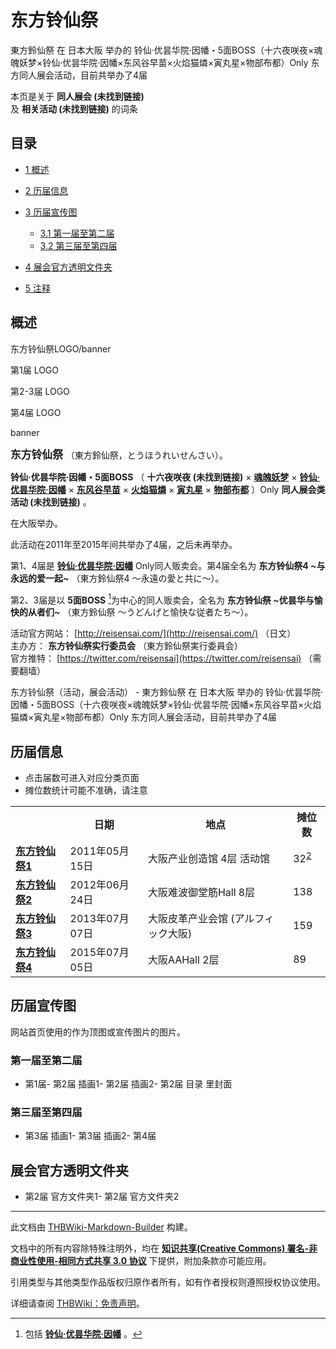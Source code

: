 # 东方铃仙祭

<!-- source html: G:\repos\THBWiki-Markdown-Builder\THBWikiMarkdown\Temp\main\0\01\ns0%3A%E4%B8%9C%E6%96%B9%E9%93%83%E4%BB%99%E7%A5%AD.html -->

東方鈴仙祭 在 日本大阪 举办的 铃仙·优昙华院·因幡・5面BOSS（十六夜咲夜×魂魄妖梦×铃仙·优昙华院·因幡×东风谷早苗×火焰猫燐×寅丸星×物部布都）Only 东方同人展会活动，目前共举办了4届

本页是关于 **同人展会 (未找到链接)**   
及 **相关活动 (未找到链接)** 的词条
## 目录

- [1 概述](#概述)
- [2 历届信息](#历届信息)
- [3 历届宣传图](#历届宣传图)

  - [3.1 第一届至第二届](#第一届至第二届)
  - [3.2 第三届至第四届](#第三届至第四届)



- [4 展会官方透明文件夹](#展会官方透明文件夹)
- [5 注释](#注释)




## 概述



  
东方铃仙祭LOGO/banner
  


[](./文件-东方铃仙祭LOGO1.gif.md)

第1届 LOGO


[](./文件-东方铃仙祭LOGO2.png.md)
第2-3届 LOGO


[](./文件-东方铃仙祭LOGO4.png.md)
第4届 LOGO


[](./文件-东方铃仙祭banner.jpg.md)
banner




  
<big> **东方铃仙祭** </big>（東方鈴仙祭，とうほうれいせんさい）。  
  
  
  
  
 **铃仙·优昙华院·因幡・5面BOSS** （ **十六夜咲夜 (未找到链接)** × **[魂魄妖梦](./魂魄妖梦.md)** × **[铃仙·优昙华院·因幡](./铃仙·优昙华院·因幡.md)** × **[东风谷早苗](./东风谷早苗.md)** × **[火焰猫燐](./火焰猫燐.md)** × **[寅丸星](./寅丸星.md)** × **[物部布都](./物部布都.md)** ）Only **同人展会类活动 (未找到链接)** 。  
  
在大阪举办。  
  
  
此活动在2011年至2015年间共举办了4届，之后未再举办。  
  
第1、4届是 **[铃仙·优昙华院·因幡](./铃仙·优昙华院·因幡.md)** Only同人贩卖会。第4届全名为 **东方铃仙祭4 ~与永远的爱一起~** （東方鈴仙祭4 ～永遠の愛と共に～）。  

第2、3届是以 **5面BOSS** [^cite_note-1]为中心的同人贩卖会，全名为 **东方铃仙祭 ~优昙华与愉快的从者们~** （東方鈴仙祭 ～うどんげと愉快な従者たち～）。  
  
  
  
  
活动官方网站： [http://reisensai.com/](http://reisensai.com/) （日文）   
主办方： **东方铃仙祭实行委员会** （東方鈴仙祭実行委員会）  
官方推特： [https://twitter.com/reisensai](https://twitter.com/reisensai) （需要翻墙）  
  
东方铃仙祭（活动，展会活动） - 東方鈴仙祭 在 日本大阪 举办的 铃仙·优昙华院·因幡・5面BOSS（十六夜咲夜×魂魄妖梦×铃仙·优昙华院·因幡×东风谷早苗×火焰猫燐×寅丸星×物部布都）Only 东方同人展会活动，目前共举办了4届
## 历届信息
- 点击届数可进入对应分类页面
- 摊位数统计可能不准确，请注意


<table>
<tbody><tr><th> </th><th>日期</th><th>地点</th><th>摊位数</th></tr>
<tr><td id="1"><b><a href="/展会作品列表?e=%E4%B8%9C%E6%96%B9%E9%93%83%E4%BB%99%E7%A5%AD%231">东方铃仙祭1</a></b></td><td id="ev-1">2011年05月15日</td><td>大阪产业创造馆 4层 活动馆</td><td>32<sup id="cite_ref-2" class="reference"><a href="#cite_note-2">2</a></sup></td></tr>
<tr><td id="2"><b><a href="/展会作品列表?e=%E4%B8%9C%E6%96%B9%E9%93%83%E4%BB%99%E7%A5%AD%232">东方铃仙祭2</a></b></td><td id="ev-2">2012年06月24日</td><td>大阪难波御堂筋Hall 8层</td><td>138</td></tr>
<tr><td id="3"><b><a href="/展会作品列表?e=%E4%B8%9C%E6%96%B9%E9%93%83%E4%BB%99%E7%A5%AD%233">东方铃仙祭3</a></b></td><td id="ev-3">2013年07月07日</td><td>大阪皮革产业会馆 (アルフィック大阪)</td><td>159</td></tr>
<tr><td id="4"><b><a href="/展会作品列表?e=%E4%B8%9C%E6%96%B9%E9%93%83%E4%BB%99%E7%A5%AD%234">东方铃仙祭4</a></b></td><td id="ev-4">2015年07月05日</td><td>大阪AAHall 2层</td><td>89</td></tr>
</tbody></table>


## 历届宣传图
  
网站首页使用的作为顶图或宣传图片的图片。
  

### 第一届至第二届
- [](./文件-东方铃仙祭1.png.md)第1届- [](./文件-东方铃仙祭2插画1.jpg.md)第2届 插画1- [](./文件-东方铃仙祭2插画2.jpg.md)第2届 插画2- [](./文件-东方铃仙祭2目录里封面.jpg.md)第2届 目录 里封面

### 第三届至第四届
- [](./文件-东方铃仙祭3插画1.jpg.md)第3届 插画1- [](./文件-东方铃仙祭3插画2.jpg.md)第3届 插画2- [](./文件-东方铃仙祭4.jpg.md)第4届

## 展会官方透明文件夹
- [](./文件-东方铃仙祭2官方文件夹1.png.md)第2届 官方文件夹1- [](./文件-东方铃仙祭2官方文件夹2.png.md)第2届 官方文件夹2


[^cite_note-1]: 包括 **[铃仙·优昙华院·因幡](./铃仙·优昙华院·因幡.md)** 。

  
  






---

此文档由 [THBWiki-Markdown-Builder](https://github.com/Delsin-Yu/THBWiki-Markdown-Builder) 构建。

文档中的所有内容除特殊注明外，均在 [**知识共享(Creative Commons) 署名-非商业性使用-相同方式共享 3.0 协议**](https://creativecommons.org/licenses/by-sa/3.0/deed.zh-hans) 下提供，附加条款亦可能应用。

引用类型与其他类型作品版权归原作者所有，如有作者授权则遵照授权协议使用。

详细请查阅 [THBWiki：免责声明](https://thbwiki.cc/THBWiki:%E5%85%8D%E8%B4%A3%E5%A3%B0%E6%98%8E)。

